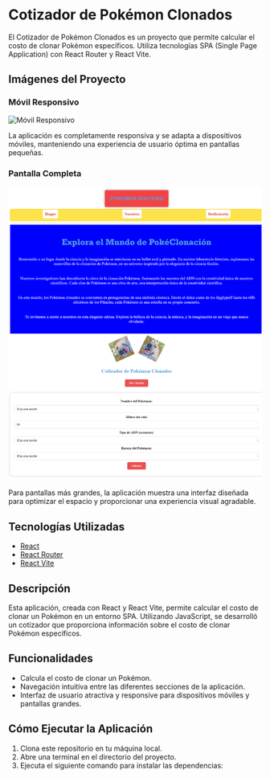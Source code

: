 # Cotizador de Pokémon Clonados

El Cotizador de Pokémon Clonados es un proyecto que permite calcular el costo de clonar Pokémon específicos. Utiliza tecnologías SPA (Single Page Application) con React Router y React Vite.

## Imágenes del Proyecto

### Móvil Responsivo
![Móvil Responsivo](https://github.com/HectorDanielAyarachiFuentes/COTIZADOR-POKEMON-CLONADOS/raw/main/Fotos%20Readme/mobil-reponsivo.gif)

La aplicación es completamente responsiva y se adapta a dispositivos móviles, manteniendo una experiencia de usuario óptima en pantallas pequeñas.

### Pantalla Completa
![Pantalla Completa](https://github.com/HectorDanielAyarachiFuentes/COTIZADOR-POKEMON-CLONADOS/raw/main/Fotos%20Readme/pantalla-completa.png)

Para pantallas más grandes, la aplicación muestra una interfaz diseñada para optimizar el espacio y proporcionar una experiencia visual agradable.

## Tecnologías Utilizadas
- [React](https://reactjs.org/)
- [React Router](https://reactrouter.com/)
- [React Vite](https://vitejs.dev/)

## Descripción
Esta aplicación, creada con React y React Vite, permite calcular el costo de clonar un Pokémon en un entorno SPA. Utilizando JavaScript, se desarrolló un cotizador que proporciona información sobre el costo de clonar Pokémon específicos.

## Funcionalidades
- Calcula el costo de clonar un Pokémon.
- Navegación intuitiva entre las diferentes secciones de la aplicación.
- Interfaz de usuario atractiva y responsive para dispositivos móviles y pantallas grandes.

## Cómo Ejecutar la Aplicación
1. Clona este repositorio en tu máquina local.
2. Abre una terminal en el directorio del proyecto.
3. Ejecuta el siguiente comando para instalar las dependencias:

